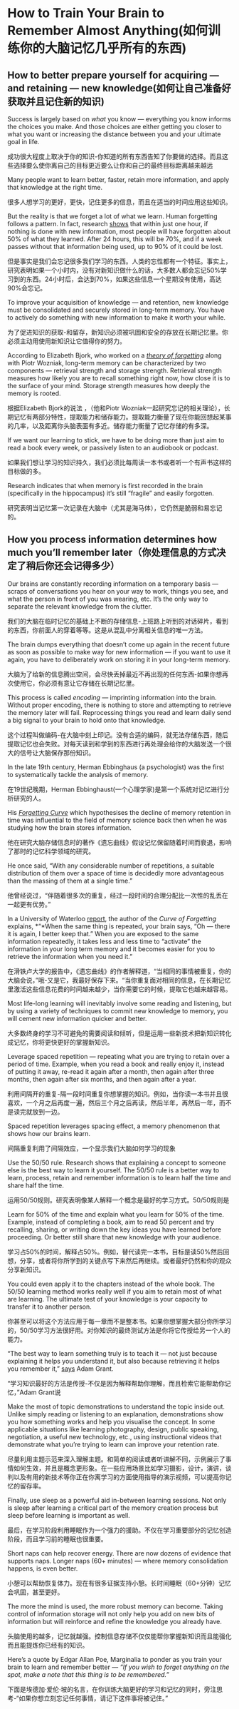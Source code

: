 # How to Train Your Brain to Remember Almost Anything(如何训练你的大脑记忆几乎所有的东西)

## How to better prepare yourself for acquiring — and retaining — new knowledge(如何让自己准备好获取并且记住新的知识)

Success is largely based on *what* you know — everything you know informs the choices you make. And those choices are either getting you closer to what you want or increasing the distance between you and your ultimate goal in life.

成功很大程度上取决于你的知识-你知道的所有东西告知了你要做的选择。而且这些选择要么使你离自己的目标更近要么让你和自己的最终目标距离越来越远

Many people want to learn better, faster, retain more information, and apply that knowledge at the right time.

很多人想学习的更好，更快，记住更多的信息，而且在适当的时间应用这些知识。

But the reality is that we forget a lot of what we learn. Human forgetting follows a pattern. In fact, research [shows](https://uwaterloo.ca/campus-wellness/curve-forgetting) that within just one hour, if nothing is done with new information, most people will have forgotten about 50% of what they learned. After 24 hours, this will be 70%, and if a week passes without that information being used, up to 90% of it could be lost.

但是事实是我们会忘记很多我们学习的东西。人类的忘性都有一个特征。事实上，研究表明如果一个小时内，没有对新知识做什么的话，大多数人都会忘记50%学习到的东西。24小时后，会达到70%，如果这些信息一个星期没有使用，高达90%会忘记。

To improve your acquisition of knowledge — and retention, new knowledge must be consolidated and securely stored in long-term memory. You have to actively do something with new information to make it worth your while.

为了促进知识的获取-和留存，新知识必须被巩固和安全的存放在长期记忆里。你必须主动用使用新知识让它值得你的努力。

According to Elizabeth Bjork, who worked on a [*theory of forgetting*](https://www.wired.com/2008/04/ff-wozniak/) along with Piotr Wozniak, long-term memory can be characterized by two components — retrieval strength and storage strength. Retrieval strength measures how likely you are to recall something right now, how close it is to the surface of your mind. Storage strength measures how deeply the memory is rooted.

根据Elizabeth Bjork的说法 ，（他和Piotr Wozniak一起研究忘记的相关理论），长期记忆有两部分特性，提取能力和储存能力。提取能力衡量了现在你能回想起某事的几率，以及距离你头脑表面有多近。储存能力衡量了记忆存储的有多深。

If we want our learning to stick, we have to be doing more than just aim to read a book every week, or passively listen to an audiobook or podcast.

如果我们想让学习的知识持久，我们必须比每周读一本书或者听一个有声书这样的目标做的多。

Research indicates that when memory is first recorded in the brain (specifically in the hippocampus) it’s still “fragile” and easily forgotten.

研究表明当记忆第一次记录在大脑中（尤其是海马体），它仍然是脆弱和易忘记的。

## How you process information determines how much you’ll remember later（你处理信息的方式决定了稍后你还会记得多少）

Our brains are constantly recording information on a temporary basis — scraps of conversations you hear on your way to work, things you see, and what the person in front of you was wearing, etc. It’s the only way to separate the relevant knowledge from the clutter.

我们的大脑在临时记忆的基础上不断的存储信息-上班路上听到的对话碎片，看到的东西，你前面人的穿着等等。这是从混乱中分离相关信息的唯一方法。

The brain dumps everything that doesn’t come up again in the recent future as soon as possible to make way for new information — if you want to use it again, you have to deliberately work on storing it in your long-term memory.

大脑为了给新的信息腾出空间，会尽快丢掉最近不再出现的任何东西-如果你想再次使用它，你必须有意让它存储在长期记忆里。

This process is called *encoding* — imprinting information into the brain. Without proper encoding, there is nothing to store and attempting to retrieve the memory later will fail. Reprocessing things you read and learn daily send a big signal to your brain to hold onto that knowledge.

这个过程叫做编码-在大脑中刻上印记。没有合适的编码，就无法存储东西，随后提取记忆也会失败。对每天读到和学到的东西进行再处理会给你的大脑发送一个很大的信号让大脑保存那份知识。

In the late 19th century, Herman Ebbinghaus (a psychologist) was the first to systematically tackle the analysis of memory.

在19世纪晚期，Herman Ebbinghaust(一个心理学家)是第一个系统对记忆进行分析研究的人。

His [*Forgetting Curve*](https://en.wikipedia.org/wiki/Forgetting_curve) which hypothesises the decline of memory retention in time was influential to the field of memory science back then when he was studying how the brain stores information.

他在研究大脑存储信息时的著作《遗忘曲线》假设记忆保留随着时间而衰退，影响了那时的记忆科学领域的研究。

He once said, “With any considerable number of repetitions, a suitable distribution of them over a space of time is decidedly more advantageous than the massing of them at a single time.”

他曾经说过，“伴随着很多次的重复，经过一段时间的合理分配比一次性的乱丢在一起更有优势。”

In a University of Waterloo [report](https://uwaterloo.ca/campus-wellness/curve-forgetting), the author of the *Curve of Forgetting* explains, *“*When the same thing is repeated, your brain says, “Oh — there it is again, I better keep that.” When you are exposed to the same information repeatedly, it takes less and less time to “activate” the information in your long term memory and it becomes easier for you to retrieve the information when you need it.”

在滑铁卢大学的报告中，《遗忘曲线》的作者解释道，“当相同的事情被重复，你的大脑会说，”哦-又是它，我最好保存下来。“当你重复面对相同的信息，在长期记忆里激活这些信息花费的时间越来越少，当你需要它的时候，提取它也越来越容易。

Most life-long learning will inevitably involve some reading and listening, but by using a variety of techniques to commit new knowledge to memory, you will cement new information quicker and better.

大多数终身的学习不可避免的需要阅读和倾听，但是运用一些新技术把新知识转化成记忆，你将更快更好的掌握新知识。

Leverage spaced repetition — repeating what you are trying to retain over a period of time. Example, when you read a book and really enjoy it, instead of putting it away, re-read it again after a month, then again after three months, then again after six months, and then again after a year.

利用间隔开的重复-隔一段时间重复你想掌握的知识。例如，当你读一本书并且很喜欢，一个月之后再度一遍，然后三个月之后再读，然后半年，再然后一年，而不是读完就放到一边。

Spaced repetition leverages spacing effect, a memory phenomenon that shows how our brains learn.

间隔重复利用了间隔效应，一个显示我们大脑如何学习的现象

Use the 50/50 rule. Research shows that explaining a concept to someone else is the best way to learn it yourself. The 50/50 rule is a better way to learn, process, retain and remember information is to learn half the time and share half the time.

运用50/50规则。研究表明像某人解释一个概念是最好的学习方式。50/50规则是

Learn for 50% of the time and explain what you learn for 50% of the time. Example, instead of completing a book, aim to read 50 percent and try recalling, sharing, or writing down the key ideas you have learned before proceeding. Or better still share that new knowledge with your audience.

学习占50%的时间，解释占50%。例如，替代读完一本书，目标是读50%然后回想，分享，或者将你所学到的关键点写下来然后再继续。或者最好仍然和你的观众分享新知识。

You could even apply it to the chapters instead of the whole book. The 50/50 learning method works really well if you aim to retain most of what are learning. The ultimate test of your knowledge is your capacity to transfer it to another person.

你甚至可以将这个方法应用于每一章而不是整本书。如果你想掌握大部分你所学习的，50/50学习方法很好用。对你知识的最终测试方法是你将它传授给另一个人的能力。

“The best way to learn something truly is to teach it — not just because explaining it helps you understand it, but also because retrieving it helps you remember it,” [says](https://www.nytimes.com/2019/04/12/smarter-living/how-to-improve-your-memory-even-if-you-cant-find-your-car-keys.html) Adam Grant.

“学习知识最好的方法是传授-不仅是因为解释帮助你理解，而且检索它能帮助你记忆，”Adam Grant说

Make the most of topic demonstrations to understand the topic inside out. Unlike simply reading or listening to an explanation, demonstrations show you how something works and help you visualise the concept. In some applicable situations like learning photography, design, public speaking, negotiation, a useful new technology, etc., using instructional videos that demonstrate what you’re trying to learn can improve your retention rate.

尽量利用主题示范来深入理解主题。和简单的阅读或者听讲解不同，示例展示了事情如何生效，并且是概念更形象。在一些应用场景比如学习摄影，设计，演讲，谈判以及有用的新技术等你正在你离学习的方面使用指导的演示视频，可以提高你记忆的留存率。

Finally, use sleep as a powerful aid in-between learning sessions. Not only is sleep after learning a critical part of the memory creation process but sleep before learning is important as well.

最后，在学习阶段利用睡眠作为一个强力的援助。不仅在学习重要部分的记忆创造阶段，而且学习前的睡眠也很重要。

Short naps can help recover energy. There are now dozens of evidence that supports naps. Longer naps (60+ minutes) — where memory consolidation happens, is even better.

小憩可以帮助恢复体力。现在有很多证据支持小憩。长时间睡眠（60+分钟）记忆会巩固，甚至更好。

The more the mind is used, the more robust memory can become. Taking control of information storage will not only help you add on new bits of information but will reinforce and refine the knowledge you already have.

头脑使用的越多，记忆就越强。控制信息存储不仅仅能帮你掌握新知识而且能强化而且能提炼你已经有的知识。

Here’s a quote by Edgar Allan Poe, Marginalia to ponder as you train your brain to learn and remember better — *“If you wish to forget anything on the spot, make a note that this thing is to be remembered.”*

下面是埃德加·爱伦·坡的名言，在你训练大脑更好的学习和记忆的同时，旁注思考-“如果你想立刻忘记任何事情，请记下这件事将被记住。”
